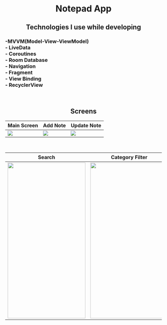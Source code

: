 <h1 align="center">
Notepad App
</h1>

<h2 align="center">
Technologies I use while developing
</h2>

<h3 align="left">
 -MVVM(Model-View-ViewModel) <br>
 - LiveData <br>
 - Coroutines <br>
 - Room Database <br>
 - Navigation <br>
 - Fragment <br>
 - View Binding <br>
 - RecyclerView <br>
 </h3><br>
 
<h2 align="center">
Screens
</h2>

| Main Screen | Add Note | Update Note |
| ------ | ---- | ------ |
|<img src="https://user-images.githubusercontent.com/100168989/204872751-05d16c65-c0fe-4c24-8d84-e04de80c881c.jpg" />|<img src="https://user-images.githubusercontent.com/100168989/204873564-d1521191-f3da-4db4-b792-1220f1352772.jpg" />|<img src="https://user-images.githubusercontent.com/100168989/204873834-978a2cd1-18b2-4e2f-9459-2c53ab3c4d94.jpg"/>|

</br>

| Search | Category Filter |
| --- | ------- |
|<img src="https://user-images.githubusercontent.com/100168989/204874184-8eac423e-a611-45ce-9371-f3d71f8cda0d.jpg" width="250" height="500"/>|<img src="https://user-images.githubusercontent.com/100168989/204874325-ea382698-49c1-4201-b905-ffa8cf2aa68f.jpg" width="250" height="500"/>|
